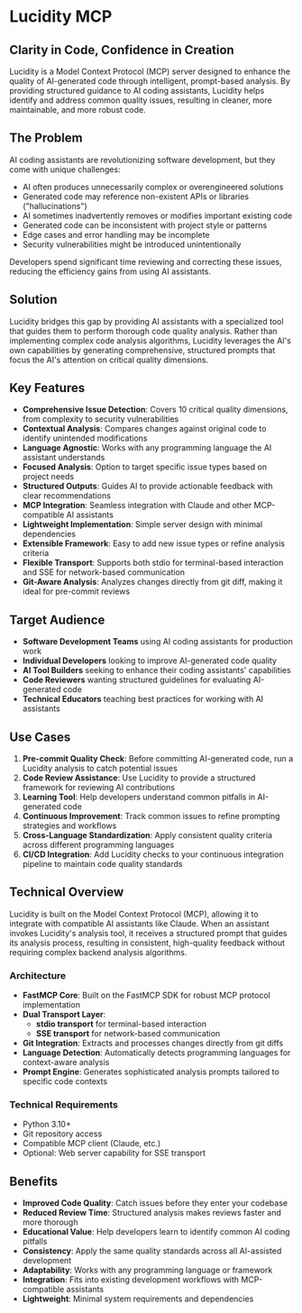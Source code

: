 # Lucidity MCP

## Clarity in Code, Confidence in Creation

Lucidity is a Model Context Protocol (MCP) server designed to enhance the quality of AI-generated code through intelligent, prompt-based analysis. By providing structured guidance to AI coding assistants, Lucidity helps identify and address common quality issues, resulting in cleaner, more maintainable, and more robust code.

## The Problem

AI coding assistants are revolutionizing software development, but they come with unique challenges:

- AI often produces unnecessarily complex or overengineered solutions
- Generated code may reference non-existent APIs or libraries ("hallucinations")
- AI sometimes inadvertently removes or modifies important existing code
- Generated code can be inconsistent with project style or patterns
- Edge cases and error handling may be incomplete
- Security vulnerabilities might be introduced unintentionally

Developers spend significant time reviewing and correcting these issues, reducing the efficiency gains from using AI assistants.

## Solution

Lucidity bridges this gap by providing AI assistants with a specialized tool that guides them to perform thorough code quality analysis. Rather than implementing complex code analysis algorithms, Lucidity leverages the AI's own capabilities by generating comprehensive, structured prompts that focus the AI's attention on critical quality dimensions.

## Key Features

- **Comprehensive Issue Detection**: Covers 10 critical quality dimensions, from complexity to security vulnerabilities
- **Contextual Analysis**: Compares changes against original code to identify unintended modifications
- **Language Agnostic**: Works with any programming language the AI assistant understands
- **Focused Analysis**: Option to target specific issue types based on project needs
- **Structured Outputs**: Guides AI to provide actionable feedback with clear recommendations
- **MCP Integration**: Seamless integration with Claude and other MCP-compatible AI assistants
- **Lightweight Implementation**: Simple server design with minimal dependencies
- **Extensible Framework**: Easy to add new issue types or refine analysis criteria
- **Flexible Transport**: Supports both stdio for terminal-based interaction and SSE for network-based communication
- **Git-Aware Analysis**: Analyzes changes directly from git diff, making it ideal for pre-commit reviews

## Target Audience

- **Software Development Teams** using AI coding assistants for production work
- **Individual Developers** looking to improve AI-generated code quality
- **AI Tool Builders** seeking to enhance their coding assistants' capabilities
- **Code Reviewers** wanting structured guidelines for evaluating AI-generated code
- **Technical Educators** teaching best practices for working with AI assistants

## Use Cases

1. **Pre-commit Quality Check**: Before committing AI-generated code, run a Lucidity analysis to catch potential issues
2. **Code Review Assistance**: Use Lucidity to provide a structured framework for reviewing AI contributions
3. **Learning Tool**: Help developers understand common pitfalls in AI-generated code
4. **Continuous Improvement**: Track common issues to refine prompting strategies and workflows
5. **Cross-Language Standardization**: Apply consistent quality criteria across different programming languages
6. **CI/CD Integration**: Add Lucidity checks to your continuous integration pipeline to maintain code quality standards

## Technical Overview

Lucidity is built on the Model Context Protocol (MCP), allowing it to integrate with compatible AI assistants like Claude. When an assistant invokes Lucidity's analysis tool, it receives a structured prompt that guides its analysis process, resulting in consistent, high-quality feedback without requiring complex backend analysis algorithms.

### Architecture

- **FastMCP Core**: Built on the FastMCP SDK for robust MCP protocol implementation
- **Dual Transport Layer**:
  - **stdio transport** for terminal-based interaction
  - **SSE transport** for network-based communication
- **Git Integration**: Extracts and processes changes directly from git diffs
- **Language Detection**: Automatically detects programming languages for context-aware analysis
- **Prompt Engine**: Generates sophisticated analysis prompts tailored to specific code contexts

### Technical Requirements

- Python 3.10+
- Git repository access
- Compatible MCP client (Claude, etc.)
- Optional: Web server capability for SSE transport

## Benefits

- **Improved Code Quality**: Catch issues before they enter your codebase
- **Reduced Review Time**: Structured analysis makes reviews faster and more thorough
- **Educational Value**: Help developers learn to identify common AI coding pitfalls
- **Consistency**: Apply the same quality standards across all AI-assisted development
- **Adaptability**: Works with any programming language or framework
- **Integration**: Fits into existing development workflows with MCP-compatible assistants
- **Lightweight**: Minimal system requirements and dependencies

